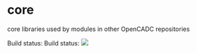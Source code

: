 # core
core libraries used by modules in other OpenCADC repositories

Build status:
Build status:
<a href="https://travis-ci.org/at88mph/core"><img src="https://travis-ci.org/at88mph/core.svg?branch=master" /></a>
